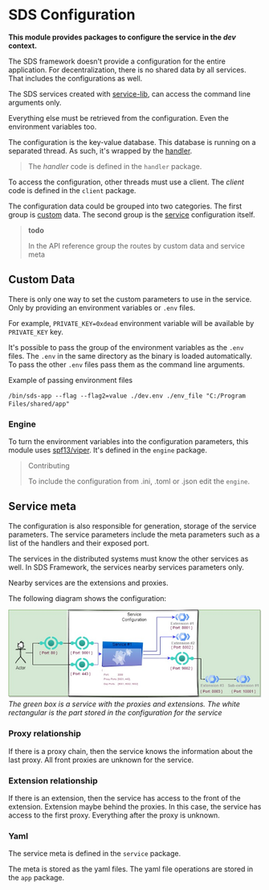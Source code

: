 # SDS Configuration

**This module provides packages to configure the service in the *dev* context.**

The SDS framework doesn't provide a configuration for the entire application.
For decentralization, there is no shared data by all services. 
That includes the configurations as well.

The SDS services created with [service-lib](https://github.com/ahmetson/service-lib), can access the command line arguments only.

Everything else must be retrieved from the configuration.
Even the environment variables too.

The configuration is the key-value database.
This database is running on a separated thread. 
As such, it's wrapped by the [handler](https://github.com/ahmetson/handler-lib).

> The *handler* code is defined in the `handler` package.

To access the configuration, other threads must use a client.
The *client* code is defined in the `client` package.

The configuration data could be grouped into two categories.
The first group is [custom](#custom-data) data.
The second group is the [service](#service-meta) configuration itself.

> **todo** 
>
> In the API reference group the routes by custom data and service meta

## Custom Data
There is only one way to set the custom parameters to use in the service.
Only by providing an environment variables or `.env` files.

For example, `PRIVATE_KEY=0xdead` environment variable will be available by `PRIVATE_KEY` key.  

It's possible to pass the group of the environment variables as the `.env` files.
The `.env` in the same directory as the binary is loaded automatically.
To pass the other `.env` files pass them as the command line arguments.

Example of passing environment files

```shell
/bin/sds-app --flag --flag2=value ./dev.env ./env_file "C:/Program Files/shared/app"
```

### Engine
To turn the environment variables into the configuration parameters, this module uses [spf13/viper](https://github.com/spf13/viper).
It's defined in the `engine` package.

> Contributing
> 
> To include the configuration from .ini, .toml or .json edit the `engine`.

## Service meta
The configuration is also responsible for generation, storage of the service parameters.
The service parameters include the meta parameters such as a list of the handlers and their exposed port.

The services in the distributed systems must know the other services as well.
In SDS Framework, the services nearby services parameters only.

Nearby services are the extensions and proxies.

The following diagram shows the configuration:

![User and Handler diagram](_assets/ServiceConfiguration.jpg "Handler diagram")
*The green box is a service with the proxies and extensions.*
*The white rectangular is the part stored in the configuration for the service*

### Proxy relationship
If there is a proxy chain, then the service knows the information about the last proxy.
All front proxies are unknown for the service.

### Extension relationship
If there is an extension, then the service has access to the front of the extension.
Extension maybe behind the proxies. In this case, the service has access to the first proxy.
Everything after the proxy is unknown.

### Yaml
The service meta is defined in the `service` package.

The meta is stored as the yaml files.
The yaml file operations are stored in the `app` package.
